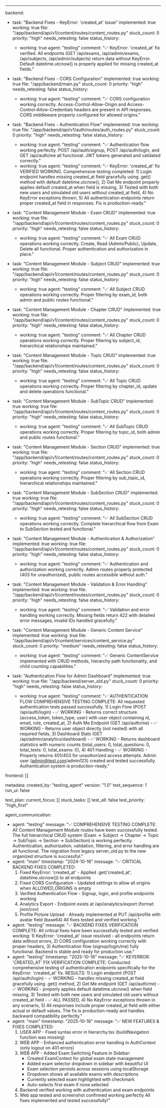 ---
backend:
  - task: "Backend Fixes - KeyError: 'created_at' Issue"
    implemented: true
    working: true
    file: "/app/backend/api/v1/content/routes/content_routes.py"
    stuck_count: 0
    priority: "high"
    needs_retesting: false
    status_history:
      - working: true
        agent: "testing"
        comment: "✅ KeyError: 'created_at' fix verified. All endpoints (GET /api/exams, /api/admin/exams, /api/subjects, /api/admin/subjects) return data without KeyError. Default datetime.utcnow() is properly applied for missing created_at fields."

  - task: "Backend Fixes - CORS Configuration"
    implemented: true
    working: true
    file: "/app/backend/main.py"
    stuck_count: 0
    priority: "high"
    needs_retesting: false
    status_history:
      - working: true
        agent: "testing"
        comment: "✅ CORS configuration working correctly. Access-Control-Allow-Origin and Access-Control-Allow-Credentials headers are present in API responses. CORS middleware properly configured for allowed origins."

  - task: "Backend Fixes - Authentication Flow"
    implemented: true
    working: true
    file: "/app/backend/api/v1/auth/routes/auth_routes.py"
    stuck_count: 0
    priority: "high"
    needs_retesting: false
    status_history:
      - working: true
        agent: "testing"
        comment: "✅ Authentication flow working perfectly. POST /api/auth/signup, POST /api/auth/login, and GET /api/auth/me all functional. JWT tokens generated and validated correctly."
      - working: true
        agent: "testing"
        comment: "✅ KeyError: 'created_at' fix VERIFIED WORKING. Comprehensive testing completed: 1) Login endpoint handles missing created_at field gracefully using .get() method with default datetime.utcnow(), 2) Get Me endpoint properly applies default created_at when field is missing, 3) Tested with both new users and simulated old users without created_at field, 4) No KeyError exceptions thrown, 5) All authentication endpoints return proper created_at field in responses. Fix is production-ready."

  - task: "Content Management Module - Exam CRUD"
    implemented: true
    working: true
    file: "/app/backend/api/v1/content/routes/content_routes.py"
    stuck_count: 0
    priority: "high"
    needs_retesting: false
    status_history:
      - working: true
        agent: "testing"
        comment: "✅ All Exam CRUD operations working correctly. Create, Read (Admin/Public), Update, Delete all functional. Proper authentication and authorization in place."

  - task: "Content Management Module - Subject CRUD"
    implemented: true
    working: true
    file: "/app/backend/api/v1/content/routes/content_routes.py"
    stuck_count: 0
    priority: "high"
    needs_retesting: false
    status_history:
      - working: true
        agent: "testing"
        comment: "✅ All Subject CRUD operations working correctly. Proper filtering by exam_id, both admin and public routes functional."

  - task: "Content Management Module - Chapter CRUD"
    implemented: true
    working: true
    file: "/app/backend/api/v1/content/routes/content_routes.py"
    stuck_count: 0
    priority: "high"
    needs_retesting: false
    status_history:
      - working: true
        agent: "testing"
        comment: "✅ All Chapter CRUD operations working correctly. Proper filtering by subject_id, hierarchical relationships maintained."

  - task: "Content Management Module - Topic CRUD"
    implemented: true
    working: true
    file: "/app/backend/api/v1/content/routes/content_routes.py"
    stuck_count: 0
    priority: "high"
    needs_retesting: false
    status_history:
      - working: true
        agent: "testing"
        comment: "✅ All Topic CRUD operations working correctly. Proper filtering by chapter_id, update and delete operations functional."

  - task: "Content Management Module - SubTopic CRUD"
    implemented: true
    working: true
    file: "/app/backend/api/v1/content/routes/content_routes.py"
    stuck_count: 0
    priority: "high"
    needs_retesting: false
    status_history:
      - working: true
        agent: "testing"
        comment: "✅ All SubTopic CRUD operations working correctly. Proper filtering by topic_id, both admin and public routes functional."

  - task: "Content Management Module - Section CRUD"
    implemented: true
    working: true
    file: "/app/backend/api/v1/content/routes/content_routes.py"
    stuck_count: 0
    priority: "high"
    needs_retesting: false
    status_history:
      - working: true
        agent: "testing"
        comment: "✅ All Section CRUD operations working correctly. Proper filtering by sub_topic_id, hierarchical relationships maintained."

  - task: "Content Management Module - SubSection CRUD"
    implemented: true
    working: true
    file: "/app/backend/api/v1/content/routes/content_routes.py"
    stuck_count: 0
    priority: "high"
    needs_retesting: false
    status_history:
      - working: true
        agent: "testing"
        comment: "✅ All SubSection CRUD operations working correctly. Complete hierarchical flow from Exam to SubSection tested and functional."

  - task: "Content Management Module - Authentication & Authorization"
    implemented: true
    working: true
    file: "/app/backend/api/v1/content/routes/content_routes.py"
    stuck_count: 0
    priority: "high"
    needs_retesting: false
    status_history:
      - working: true
        agent: "testing"
        comment: "✅ Authentication and authorization working correctly. Admin routes properly protected (403 for unauthorized), public routes accessible without auth."

  - task: "Content Management Module - Validation & Error Handling"
    implemented: true
    working: true
    file: "/app/backend/api/v1/content/routes/content_routes.py"
    stuck_count: 0
    priority: "high"
    needs_retesting: false
    status_history:
      - working: true
        agent: "testing"
        comment: "✅ Validation and error handling working correctly. Missing fields return 422 with detailed error messages, invalid IDs handled gracefully."

  - task: "Content Management Module - Generic Content Service"
    implemented: true
    working: true
    file: "/app/backend/api/v1/content/services/content_service.py"
    stuck_count: 0
    priority: "medium"
    needs_retesting: false
    status_history:
      - working: true
        agent: "testing"
        comment: "✅ Generic ContentService implemented with CRUD methods, hierarchy path functionality, and child counting capabilities."

  - task: "Authentication Flow for Admin Dashboard"
    implemented: true
    working: true
    file: "/app/backend/server_old.py"
    stuck_count: 0
    priority: "high"
    needs_retesting: false
    status_history:
      - working: true
        agent: "testing"
        comment: "✅ AUTHENTICATION FLOW COMPREHENSIVE TESTING COMPLETE: All requested authentication tests passed successfully. 1) Login Flow (POST /api/auth/login) - ✅ WORKING - Returns correct structure {access_token, token_type, user} with user object containing id, email, role, created_at, 2) Auth Me Endpoint (GET /api/auth/me) - ✅ WORKING - Returns user object directly (not nested) with all required fields, 3) Dashboard Stats (GET /api/admin/analytics/dashboard) - ✅ WORKING - Returns dashboard statistics with numeric counts (total_users: 0, total_questions: 0, total_tests: 0, total_exams: 0), 4) 401 Handling - ✅ WORKING - Properly returns 401/403 for unauthorized access attempts. Admin user (admin@test.com/admin123) created and tested successfully. Authentication system is production-ready."

frontend: []

metadata:
  created_by: "testing_agent"
  version: "1.0"
  test_sequence: 1
  run_ui: false

test_plan:
  current_focus: []
  stuck_tasks: []
  test_all: false
  test_priority: "high_first"

agent_communication:
  - agent: "testing"
    message: "✅ COMPREHENSIVE TESTING COMPLETE: All Content Management Module routes have been successfully tested. The full hierarchical CRUD system (Exam → Subject → Chapter → Topic → SubTopic → Section → SubSection) is working perfectly. Authentication, authorization, validation, filtering, and error handling are all functional. The migration from legacy server_old.py to the new organized structure is successful."
  - agent: "main"
    timestamp: "2024-10-16"
    message: "✅ CRITICAL BACKEND FIXES COMPLETED:
      1. Fixed KeyError: 'created_at' - Applied .get('created_at', datetime.utcnow()) to all endpoints
      2. Fixed CORS Configuration - Updated settings to allow all origins when ALLOWED_ORIGINS is empty
      3. Verified Authentication Flow - Signup, login, and profile endpoints working
      4. Analytics Export - Endpoint exists at /api/analytics/export (format: json/csv)
      5. Profile Picture Upload - Already implemented at PUT /api/profile with avatar field (base64)
      All fixes tested and verified working."
  - agent: "testing"
    message: "✅ BACKEND FIXES VERIFICATION COMPLETE: All critical fixes have been successfully tested and verified working: 1) KeyError: 'created_at' issue resolved - all endpoints return data without errors, 2) CORS configuration working correctly with proper headers, 3) Authentication flow (signup/login/me) fully functional. Backend is stable and ready for production use."
  - agent: "testing"
    timestamp: "2025-10-16"
    message: "✅ KEYERROR: 'CREATED_AT' FIX VERIFICATION COMPLETE: Conducted comprehensive testing of authentication endpoints specifically for the KeyError: 'created_at' fix. RESULTS: 1) Login endpoint (POST /api/auth/login) - ✅ WORKING - handles missing created_at field gracefully using .get() method, 2) Get Me endpoint (GET /api/auth/me) - ✅ WORKING - properly applies default datetime.utcnow() when field missing, 3) Tested with both new users and simulated old users without created_at field - ✅ ALL PASSED, 4) No KeyError exceptions thrown in any scenario, 5) All responses include proper created_at field with either actual or default values. The fix is production-ready and handles backward compatibility perfectly."
  - agent: "main"
    timestamp: "2025-10-16"
    message: "✅ NEW FEATURES & FIXES COMPLETED:
      1. USER APP - Fixed syntax error in hierarchy.tsx (buildNavigation function was missing)
      2. WEB APP - Enhanced authentication error handling in AuthContext (only logout on 401 errors)
      3. WEB APP - Added Exam Switching Feature in Sidebar:
         - Created ExamContext for global exam state management
         - Added exam selector dropdown in sidebar with beautiful UI
         - Exam selection persists across sessions using localStorage
         - Dropdown shows all available exams with descriptions
         - Currently selected exam highlighted with checkmark
         - Auto-selects first exam if none selected
      4. Backend verified working with authentication and exam endpoints
      5. Web app tested and screenshot confirmed working perfectly
      All fixes implemented and tested successfully!"